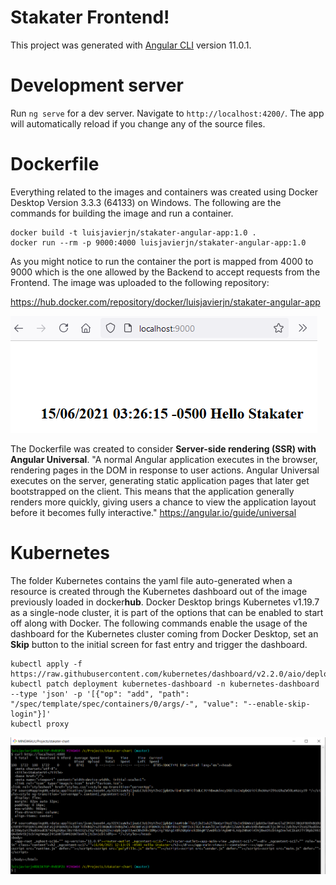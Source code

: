 # Stakater Frontend!

This project was generated with [Angular CLI](https://github.com/angular/angular-cli) version 11.0.1.

# Development server

Run `ng serve` for a dev server. Navigate to `http://localhost:4200/`. The app will automatically reload if you change any of the source files.

# Dockerfile

Everything related to the images and containers was created using Docker Desktop Version 3.3.3 (64133) on Windows. The following are the commands for building the image and run a container.
```
docker build -t luisjavierjn/stakater-angular-app:1.0 .
docker run --rm -p 9000:4000 luisjavierjn/stakater-angular-app:1.0
```
As you might notice to run the container the port is mapped from 4000 to 9000 which is the one allowed by the Backend to accept requests from the Frontend. The image was uploaded to the following repository:

https://hub.docker.com/repository/docker/luisjavierjn/stakater-angular-app

![GET Endpoint](browser-answer.PNG)

The Dockerfile was created to consider **Server-side rendering (SSR) with Angular Universal**. "A normal Angular application executes in the browser, rendering pages in the DOM in response to user actions. Angular Universal executes on the server, generating static application pages that later get bootstrapped on the client. This means that the application generally renders more quickly, giving users a chance to view the application layout before it becomes fully interactive." https://angular.io/guide/universal

# Kubernetes

The folder Kubernetes contains the yaml file auto-generated when a resource is created through the Kubernetes dashboard out of the image previously loaded in docker**hub**. Docker Desktop brings Kubernetes v1.19.7 as a single-node cluster, it is part of the options that can be enabled to start off along with Docker. The following commands enable the usage of the dashboard for the Kubernetes cluster coming from Docker Desktop, set an **Skip** button to the initial screen for fast entry and trigger the dashboard.
```
kubectl apply -f https://raw.githubusercontent.com/kubernetes/dashboard/v2.2.0/aio/deploy/recommended.yaml
kubectl patch deployment kubernetes-dashboard -n kubernetes-dashboard --type 'json' -p '[{"op": "add", "path": "/spec/template/spec/containers/0/args/-", "value": "--enable-skip-login"}]'
kubectl proxy
```

![CURL Call](curl-answer.PNG)

